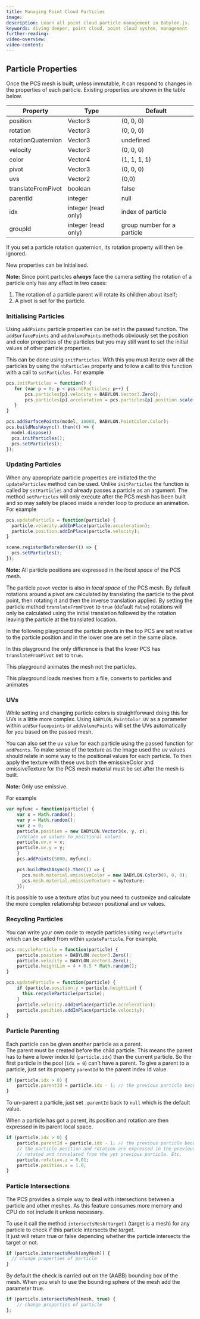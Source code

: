 ```yaml
---
title: Managing Point Cloud Particles
image: 
description: Learn all point cloud particle management in Babylon.js.
keywords: diving deeper, point cloud, point cloud system, management
further-reading:
video-overview:
video-content:
---
```


## Particle Properties

Once the PCS mesh is built, unless immutable, it can respond to changes in the properties of each particle. Existing properties are shown in the table below.

| Property | Type | Default |
| ---- | ---- | ----|
| position | Vector3 | (0, 0, 0) |
| rotation | Vector3 | (0, 0, 0) |
| rotationQuaternion | Vector3 | undefined |
| velocity | Vector3 | (0, 0, 0) |
| color | Vector4 | (1, 1, 1, 1) |
| pivot | Vector3  | (0, 0, 0) |
| uvs | Vector2  | (0,0) |
| translateFromPivot | boolean |false |
| parentId | integer | null |
| idx | integer (read only) | index of particle |
| groupId | integer (read only) | group number for a particle |


If you set a particle rotation quaternion, its rotation property will then be ignored.

New properties can be initialised.

**Note:** Since point particles **_always_** face the camera setting the rotation of a particle only has any effect in two cases:

1. The rotation of a particle parent will rotate its children about itself;
2. A pivot is set for the particle.



### Initialising Particles

Using `addPoints` particle properties can be set in the passed function. The `addSurfacePoints` and `addVolumePoints` methods obviously set the position and color properties  of the particles but you may still want to set the initial values of other particle properties.

This can be done using `initParticles`. With this you must iterate over all the particles by using the `nbParticles` property and follow a call to this function with a call to `setParticles`. For example

```javascript
pcs.initParticles = function() {
   for (var p = 0; p < pcs.nbParticles; p++) {
       pcs.particles[p].velocity = BABYLON.Vector3.Zero();
       pcs.particles[p].acceleration = pcs.particles[p].position.scale(0.01);
   }
}

pcs.addSurfacePoints(model, 10000, BABYLON.PointColor.Color);
pcs.buildMeshAsync().then(() => {
  model.dispose()
  pcs.initParticles();
  pcs.setParticles();
});
```

### Updating Particles

When any appropriate particle properties are initiated the the `updateParticles` method can be used. Unlike `initParticles` the function is called by `setParticles` and already passes a particle as an argument.  The method `setParticles` will only execute after the PCS mesh has been built and so may safely be placed inside a render loop to produce an animation. For example

```javascript
pcs.updateParticle = function(particle) {
  particle.velocity.addInPlace(particle.acceleration);
  particle.position.addInPlace(particle.velocity);
}

scene.registerBeforeRender(() => {
  pcs.setParticles();
});
```

**Note:** All particle positions are expressed in the *local space* of the PCS mesh. 

The particle `pivot` vector is also in *local space* of the PCS mesh. By default rotations around a pivot are calculated by translating the particle to the pivot point, then rotating it and then the inverse translation applied. By setting the particle method `translateFromPivot` to `true` (default `false`) rotations will only be calculated using the initial translation followed by the rotation leaving the particle at the translated location.  

<Playground id="#UI95UC#12" title="Simple Animation" description="Simple example of animating a point cloud system." image=""/>

In the following playground the particle pivots in the top PCS are set relative to the particle position and in the lower one are set in the same place.
<Playground id="#UI95UC#14" title="Pivot Animation Example 1" description="Simple example of animating the pivot point of a point cloud system." image=""/>

In this playground the only difference is that the lower PCS has `translateFromPivot` set to `true`.
<Playground id="#UI95UC#15" title="Pivot Animation Example 2" description="Simple example of animating the pivot point of a point cloud system." image=""/>

This playground animates the mesh not the particles.
<Playground id="#UI95UC#16" title="Immutable Animation" description="Simple example of point cloud system immutable animation." image=""/>

This playground loads meshes from a file, converts to particles and animates
<Playground id="#UI95UC#17" title="Loaded Mesh Animation" description="Simple example of point cloud system animation based on loaded mesh animation." image=""/>

### UVs

While setting and changing particle colors is straightforward doing this for UVs is a little more complex. Using `BABYLON.PointColor.UV` as a parameter within `addSurfacepoints` or `addVolumePoints` will set the UVs automatically for you based on the passed mesh.

You can also set the uv value for each particle using the passed function for `addPoints`. To make sense of the texture as the image used the uv values should relate in some way to the positional values for each particle. To then apply the texture with these uvs both the emissiveColor and emissiveTexture for the PCS mesh material must be set after the mesh is built.

**Note:** Only use emissive.

For example

```javascript
var myfunc = function(particle) { 
    var x = Math.random();
    var y = Math.random();
    var z = 0;
    particle.position = new BABYLON.Vector3(x, y, z);
    //Relate uv values to positional values
    particle.uv.x = x;
    particle.uv.y = y; 
    }
    pcs.addPoints(5000, myfunc);

    pcs.buildMeshAsync().then(() => {
      pcs.mesh.material.emissiveColor = new BABYLON.Color3(0, 0, 0);
      pcs.mesh.material.emissiveTexture = myTexture;
    });
```

It is possible to use a texture atlas but you need to customize and calculate the more complex relationship between positional and uv values.

<Playground id="#UI95UC#23" title="UV With Added Points" description="Simple example of updating the UVs and adding points of a point cloud system." image=""/>
<Playground id="#UI95UC#24" title="UV With Texture Atlas" description="Simple example of updating the UVs of a point cloud system with textured atlas." image=""/>

### Recycling Particles

You can write your own code to recycle particles using `recycleParticle` which can be called from within `updateParticle`. For example,

```javascript
pcs.recycleParticle = function(particle) {
    particle.position = BABYLON.Vector3.Zero();
    particle.velocity = BABYLON.Vector3.Zero();
    particle.heightLim = 4 + 0.5 * Math.random();
}

pcs.updateParticle = function(particle) {
    if (particle.position.y > particle.heightLim) {
      this.recycleParticle(particle);
    }
    particle.velocity.addInPlace(particle.acceleration);
    particle.position.addInPlace(particle.velocity);
}
```

<Playground id="#UI95UC#19" title="Recycling Animations" description="Simple example of recycling animations of a point cloud system." image=""/>

### Particle Parenting  

Each particle can be given another particle as a parent.  
The parent must be created before the child particle. This means the parent has to have a lower index Id (`particle.idx`) than the current particle. So the first particle in the pool (`idx = 0`) can't have a parent. To give a parent to a particle, just set its property `parentId` to the parent index Id value. 

```javascript
if (particle.idx > 0) {
    particle.parentId = particle.idx - 1; // the previous particle becomes the parent of the current one
}
```
To un-parent a particle, just set `.parentId` back to `null` which is the default value.  

When a particle has got a parent, its position and rotation are then expressed in its parent local space.  
```javascript
if (particle.idx > 0) {
    particle.parentId = particle.idx - 1; // the previous particle becomes the parent of the current one
    // the particle position and rotation are expressed in the previous particle space, this one being already 
    // rotated and translated from the yet previous particle. Etc.
    particle.rotation.z = 0.01;
    particle.position.x = 1.0;
}
```
 <Playground id="#UI95UC#18" title="Parent Animation" description="Simple example of animating a point cloud system parent." image=""/>

### Particle Intersections
     
The PCS provides a simple way to deal with intersections between a particle and other meshes. As this feature consumes more memory and CPU do not include it unless necessary.

To use it call the method `intersectsMesh(target)` (target is a mesh) for any particle to check if this particle intersects the _target_.  
It just will return true or false depending whether the particle intersects the target or not.    
  
```javascript
if (particle.intersectsMesh(anyMesh)) { 
  // change properties of particle
}
```
By default the check is carried out on the (AABB) bounding box of the mesh. When you wish to use the bounding sphere of the mesh add the parameter true.
```javascript
if (particle.intersectsMesh(mesh, true) {
    // change properties of particle
}; 
```

<Playground id="#UI95UC#20" title="Recycling Particle Collisions" description="Simple example of recycling particle collisions of a point cloud system." image=""/>
<Playground id="#UI95UC#21" title="Mesh Colliding With Point Cloud" description="Simple example of a mesh colliding with a point cloud." image=""/>